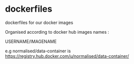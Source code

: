 # dockerfiles
dockerfiles for our docker images

Organised according to docker hub images names : 

USERNAME/IMAGENAME 

e.g normalised/data-container is https://registry.hub.docker.com/u/normalised/data-container/
